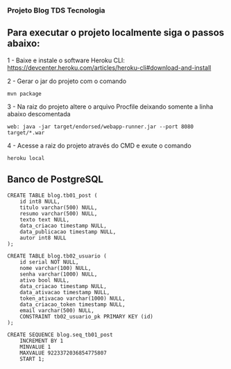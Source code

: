 ### Projeto Blog TDS Tecnologia


## Para executar o projeto localmente siga o passos abaixo:

1 - Baixe e instale o software Heroku CLI: https://devcenter.heroku.com/articles/heroku-cli#download-and-install

2 - Gerar o jar do projeto com o comando 
```
mvn package
```

3 - Na raiz do projeto altere o arquivo Procfile deixando somente a linha
abaixo descomentada

```
web: java -jar target/endorsed/webapp-runner.jar --port 8080 target/*.war
```

4 - Acesse a raiz do projeto através do CMD e exute o comando

```
heroku local
```

## Banco de PostgreSQL

```#sql
CREATE TABLE blog.tb01_post (
	id int8 NULL,
	titulo varchar(500) NULL,
	resumo varchar(500) NULL,
	texto text NULL,
	data_criacao timestamp NULL,
	data_publicacao timestamp NULL,
	autor int8 NULL
);

CREATE TABLE blog.tb02_usuario (
	id serial NOT NULL,
	nome varchar(100) NULL,
	senha varchar(1000) NULL,
	ativo bool NULL,
	data_criacao timestamp NULL,
	data_ativacao timestamp NULL,
	token_ativacao varchar(1000) NULL,
	data_criacao_token timestamp NULL,
	email varchar(500) NULL,
	CONSTRAINT tb02_usuario_pk PRIMARY KEY (id)
);

CREATE SEQUENCE blog.seq_tb01_post
	INCREMENT BY 1
	MINVALUE 1
	MAXVALUE 9223372036854775807
	START 1;
```

